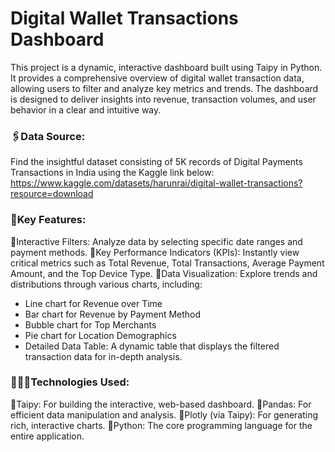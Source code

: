 # Digital Wallet Transactions Dashboard

This project is a dynamic, interactive dashboard built using Taipy in Python. It provides a comprehensive overview of digital wallet transaction data, allowing users to filter and analyze key metrics and trends. The dashboard is designed to deliver insights into revenue, transaction volumes, and user behavior in a clear and intuitive way.

### 🖇️Data Source:

Find the insightful dataset consisting of 5K records of Digital Payments Transactions in India using the Kaggle link below:
https://www.kaggle.com/datasets/harunrai/digital-wallet-transactions?resource=download

### 🔑Key Features:

🔹Interactive Filters: Analyze data by selecting specific date ranges and payment methods.
🔹Key Performance Indicators (KPIs): Instantly view critical metrics such as Total Revenue, Total Transactions, Average Payment Amount, and the Top Device Type.
🔹Data Visualization: Explore trends and distributions through various charts, including:
- Line chart for Revenue over Time
- Bar chart for Revenue by Payment Method
- Bubble chart for Top Merchants
- Pie chart for Location Demographics
- Detailed Data Table: A dynamic table that displays the filtered transaction data for in-depth analysis.

### 👩🏼‍💻Technologies Used:

🔹Taipy: For building the interactive, web-based dashboard.
🔹Pandas: For efficient data manipulation and analysis.
🔹Plotly (via Taipy): For generating rich, interactive charts.
🔹Python: The core programming language for the entire application.
